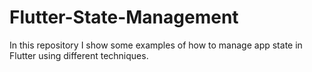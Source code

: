 # Flutter-State-Management

In this repository I show some examples of how to manage app state in Flutter using different techniques.